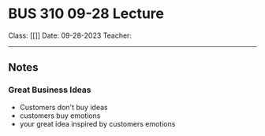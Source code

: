 # BUS 310 09-28 Lecture

Class: [[]]
Date: 09-28-2023
Teacher:
___
## Notes

### Great Business Ideas
- Customers don't buy ideas
- customers buy emotions
- your great idea inspired by customers emotions
